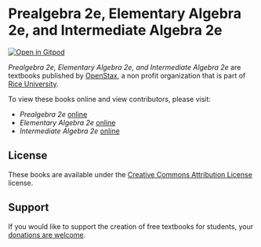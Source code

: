 # Prealgebra 2e, Elementary Algebra 2e, and Intermediate Algebra 2e

[![Open in Gitpod](https://gitpod.io/button/open-in-gitpod.svg)](https://gitpod.io/from-referrer/)

_Prealgebra 2e, Elementary Algebra 2e, and Intermediate Algebra 2e_ are textbooks published by [OpenStax](https://openstax.org/), a non profit organization that is part of [Rice University](https://www.rice.edu/).

To view these books online and view contributors, please visit:
- _Prealgebra 2e_ [online](https://openstax.org/details/books/prealgebra-2e)
- _Elementary Algebra 2e_ [online](https://openstax.org/details/books/elementary-algebra-2e)
- _Intermediate Algebra 2e_ [online](https://openstax.org/details/books/intermediate-algebra-2e)

## License
These books are available under the [Creative Commons Attribution License](./LICENSE) license.

## Support
If you would like to support the creation of free textbooks for students, your [donations are welcome](https://riceconnect.rice.edu/donation/support-openstax-banner).

